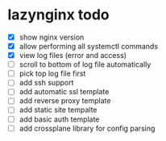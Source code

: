 # lazynginx todo
- [x] show nginx version
- [x] allow performing all systemctl commands 
- [x] view log files (error and access)
- [ ] scroll to bottom of log file automatically
- [ ] pick top log file first
- [ ] add ssh support
- [ ] add automatic ssl template
- [ ] add reverse proxy template
- [ ] add static site tempalte
- [ ] add basic auth template
- [ ] add crossplane library for config parsing
